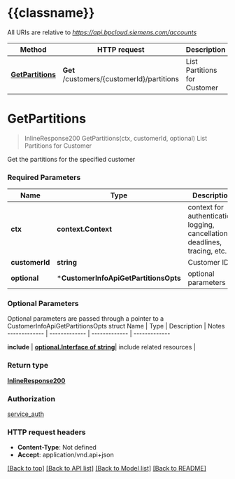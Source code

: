 # {{classname}}

All URIs are relative to *https://api.bpcloud.siemens.com/accounts*

Method | HTTP request | Description
------------- | ------------- | -------------
[**GetPartitions**](CustomerInfoApi.md#GetPartitions) | **Get** /customers/{customerId}/partitions | List Partitions for Customer

# **GetPartitions**
> InlineResponse200 GetPartitions(ctx, customerId, optional)
List Partitions for Customer

Get the partitions for the specified customer

### Required Parameters

Name | Type | Description  | Notes
------------- | ------------- | ------------- | -------------
 **ctx** | **context.Context** | context for authentication, logging, cancellation, deadlines, tracing, etc.
  **customerId** | **string**| Customer ID | 
 **optional** | ***CustomerInfoApiGetPartitionsOpts** | optional parameters | nil if no parameters

### Optional Parameters
Optional parameters are passed through a pointer to a CustomerInfoApiGetPartitionsOpts struct
Name | Type | Description  | Notes
------------- | ------------- | ------------- | -------------

 **include** | [**optional.Interface of string**](.md)| include related resources | 

### Return type

[**InlineResponse200**](inline_response_200.md)

### Authorization

[service_auth](../README.md#service_auth)

### HTTP request headers

 - **Content-Type**: Not defined
 - **Accept**: application/vnd.api+json

[[Back to top]](#) [[Back to API list]](../README.md#documentation-for-api-endpoints) [[Back to Model list]](../README.md#documentation-for-models) [[Back to README]](../README.md)

